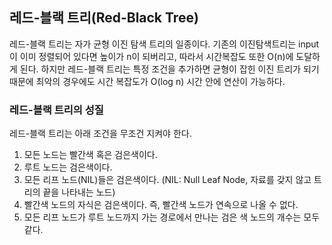 ## 레드-블랙 트리(Red-Black Tree)

레드-블랙 트리는 자가 균형 이진 탐색 트리의 일종이다. 기존의 이진탐색트리는 input이 이미 정렬되어 있다면 높이가 n이 되버리고, 따라서 시간복잡도 또한 O(n)에 도달하게 된다. 하지만 레드-블랙 트리는 특정 조건을 추가하면 균형이 잡힌 이진 트리가 되기 때문에 최악의 경우에도 시간 복잡도가 O(log n) 시간 안에 연산이 가능하다.

### 레드-블랙 트리의 성질

레드-블랙 트리는 아래 조건을 무조건 지켜야 한다.

1. 모든 노드는 빨간색 혹은 검은색이다.
2. 루트 노드는 검은색이다.
3. 모든 리프 노드(NIL)들은 검은색이다. (NIL: Null Leaf Node, 자료를 갖지 않고 트리의 끝을 나타내는 노드)
4. 빨간색 노드의 자식은 검은색이다. 즉, 빨간색 노드가 연속으로 나올 수 없다.
5. 모든 리프 노드가 루트 노드까지 가는 경로에서 만나는 검은 색 노드의 개수는 모두 같다.
